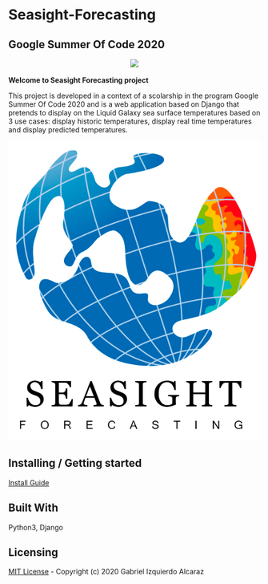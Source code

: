 # Seasight-Forecasting

## __Google Summer Of Code 2020__
<p align="center"> 
 <!--<img width="460" height="300" src="https://jderobot.github.io/assets/images/activities/gsoc-2020.jpg">-->
 <img src="https://jderobot.github.io/assets/images/activities/gsoc-2020.jpg">
</p>

__Welcome to Seasight Forecasting project__

This project is developed in a context of a scolarship in the program Google Summer Of Code 2020 and is a web application based on Django that pretends to display on the Liquid Galaxy sea surface temperatures based on 3 use cases: display historic temperatures, display real time temperatures and display predicted temperatures.

<p align="center"> 
 <img src="logo.png">
</p>

## Installing / Getting started
[Install Guide](../master/docs/INSTALL.md)

## Built With
Python3, Django

## Licensing
[MIT License](../master/LICENSE) - Copyright (c) 2020 Gabriel Izquierdo Alcaraz